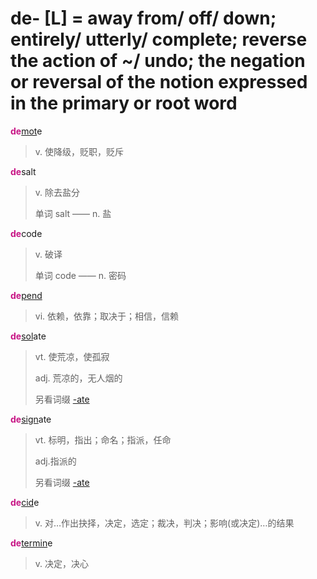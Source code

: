 # de- [L] = away from/ off/ down; entirely/ utterly/ complete; reverse the action of ~/ undo; the negation or reversal of the notion expressed in the primary or root word

<b style="color: #C71585;">de</b>[mot](_mov_.md)e
> v. 使降级，贬职，贬斥

<b style="color: #C71585;">de</b>salt
> v. 除去盐分
>
> 单词 salt —— n. 盐

<b style="color: #C71585;">de</b>code
> v. 破译
>
> 单词 code —— n. 密码

<b style="color: #C71585;">de</b>[pend](_pend_.md)
> vi. 依赖，依靠；取决于；相信，信赖

<b style="color: #C71585;">de</b>[sol](_sol_.md)ate
> vt. 使荒凉，使孤寂
>
> adj. 荒凉的，无人烟的
>
> 另看词缀 [-ate](-ate.md)

<b style="color: #C71585;">de</b>[sign](_sign_.md)ate
> vt. 标明，指出；命名；指派，任命
>
> adj.指派的
>
> 另看词缀 [-ate](-ate.md)

<b style="color: #C71585;">de</b>[cid](_cid_.md)e
> v. 对…作出抉择，决定，选定；裁决，判决；影响(或决定)…的结果

<b style="color: #C71585;">de</b>[termin](_term_.md)e
> v. 决定，决心
